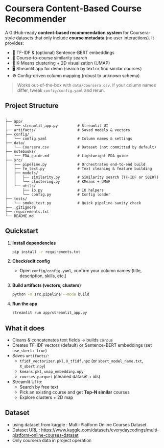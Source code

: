 # Coursera Content-Based Course Recommender

A GitHub-ready **content-based recommendation system** for Coursera-style datasets that only include **course metadata** (no user interactions). It provides:

- 🔎 TF-IDF & (optional) Sentence-BERT embeddings
- 🤝 Course-to-course similarity search
- 🧩 K-Means clustering + 2D visualization (UMAP)
- 🖥️ Streamlit app for demo (search by text or find similar courses)
- ⚙️ Config-driven column mapping (robust to unknown schema)

> Works out-of-the-box with `data/Coursera.csv`. If your column names differ, tweak `config/config.yaml` and rerun.

## Project Structure

```
.
├── app/
│   └── streamlit_app.py         # Streamlit UI
├── artifacts/                   # Saved models & vectors
├── config/
│   └── config.yaml              # Column names & settings
├── data/
│   └── Coursera.csv             # Dataset (not committed by default)
├── notebooks/
│   └── EDA_guide.md             # Lightweight EDA guide
├── src/
│   ├── pipeline.py              # Orchestrates end-to-end build
│   ├── fe_text.py               # Text cleaning & feature building
│   ├── models/
│   │   ├── similarity.py        # Similarity search (TF-IDF or SBERT)
│   │   └── clustering.py        # KMeans + UMAP
│   └── utils/
│       ├── io.py                # IO helpers
│       └── config.py            # Config loader
├── tests/
│   └── smoke_test.py            # Quick pipeline sanity check
├── .gitignore
├── requirements.txt
└── README.md
```

## Quickstart

1. **Install dependencies**
   ```bash
   pip install -r requirements.txt
   ```

2. **Check/edit config**
   - Open `config/config.yaml`, confirm your column names (title, description, skills, etc.)

3. **Build artifacts (vectors, clusters)**
   ```bash
   python -m src.pipeline --mode build
   ```

4. **Run the app**
   ```bash
   streamlit run app/streamlit_app.py
   ```

## What it does

- Cleans & concatenates text fields → builds `corpus`
- Creates TF-IDF vectors (default) or Sentence-BERT embeddings (set `use_sbert: true`)
- Saves `artifacts/`:
  - `tfidf_vectorizer.pkl`, `X_tfidf.npz` (or `sbert_model_name.txt`, `X_sbert.npy`)
  - `kmeans.pkl`, `umap_embedding.npy`
  - `courses.parquet` (cleaned dataset + ids)
- Streamlit UI to:
  - Search by free text
  - Pick an existing course and get **Top-N similar** courses
  - Explore clusters + 2D map


## Dataset 
- using dataset from kaggle : Multi-Platform Online Courses Dataset
- Dataset URL : https://www.kaggle.com/datasets/everydaycodings/multi-platform-online-courses-dataset
- Only coursera data in project operation
